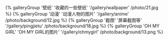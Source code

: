 <div class="gallery-group-main">
{% galleryGroup '壁纸' '收藏的一些壁纸' '/gallery/wallpaper' /photo/21.jpg %}
{% galleryGroup '动漫' '动漫人物的图片' '/gallery/anime' /photo/background/12.jpg %}
{% galleryGroup '截图' '屏幕截图等' '/gallery/pingjietu' /photo/background/18.jpg %}
{% galleryGroup 'OH MY GIRL' 'OH MY GIRL的图片' '/gallery/ohmygirl' /photo/background/13.png %}
</div>
